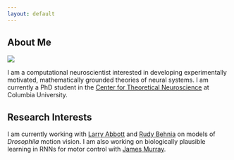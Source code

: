 ```yaml
---
layout: default
---
```


## About Me

<img class="profile-picture" src="1234567.jpeg">

I am a computational neuroscientist interested in developing experimentally motivated, mathematically grounded theories of neural systems. I am currently a PhD student in the [Center for Theoretical Neuroscience](https://ctn.zuckermaninstitute.columbia.edu/) at Columbia University.


## Research Interests

I am currently working with [Larry Abbott](https://zuckermaninstitute.columbia.edu/larry-f-abbott-phd) and [Rudy Behnia](http://behnialab.neuroscience.columbia.edu/) on models of *Drosophila* motion vision. I am also working on biologically plausible learning in RNNs for motor control with [James Murray](https://murraylab.uoregon.edu/).
